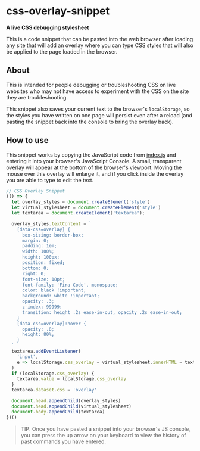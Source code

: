 # css-overlay-snippet

**A live CSS debugging stylesheet**

This is a code snippet that can be pasted into the web browser after loading any site that will add an overlay where you can type CSS styles that will also be applied to the page loaded in the browser.

## About

This is intended for people debugging or troubleshooting CSS on live websites who may not have access to experiment with the CSS on the site they are troubleshooting.

This snippet also saves your current text to the browser's `localStorage`, so the styles you have written on one page will persist even after a reload (and pasting the snippet back into the console to bring the overlay back).

## How to use

This snippet works by copying the JavaScript code from [index.js](index.js) and entering it into your browser's JavaScript Console. A small, transparent overlay will appear at the bottom of the browser's viewport. Moving the mouse over this overlay will enlarge it, and if you click inside the overlay you are able to type to edit the text.

```js
// CSS Overlay Snippet
(() => {
  let overlay_styles = document.createElement('style')
  let virtual_stylesheet = document.createElement('style')
  let textarea = document.createElement('textarea');

  overlay_styles.textContent = `
    [data-css=overlay] {
      box-sizing: border-box;
      margin: 0;
      padding: 1em;
      width: 100%;
      height: 100px;
      position: fixed;
      bottom: 0;
      right: 0;
      font-size: 18pt;
      font-family: 'Fira Code', monospace;
      color: black !important;
      background: white !important;
      opacity: .3;
      z-index: 99999;
      transition: height .2s ease-in-out, opacity .2s ease-in-out;
    }
    [data-css=overlay]:hover {
      opacity: .8;
      height: 80%;
    }
  `
  textarea.addEventListener(
    'input', 
    e => localStorage.css_overlay = virtual_stylesheet.innerHTML = textarea.value
  )
  if (localStorage.css_overlay) {
    textarea.value = localStorage.css_overlay
  }
  textarea.dataset.css = 'overlay'

  document.head.appendChild(overlay_styles)
  document.head.appendChild(virtual_stylesheet)
  document.body.appendChild(textarea)
})()
```

> TIP: Once you have pasted a snippet into your browser's JS console, you can press the up arrow on your keyboard to view the history of past commands you have entered.
